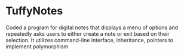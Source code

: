 # TuffyNotes

Coded a program for digital notes that displays a menu of options and repeatedly asks users to either create a note or exit based on their selection. It utilizes command-line interface, inheritance, pointers to implement polymorphism

